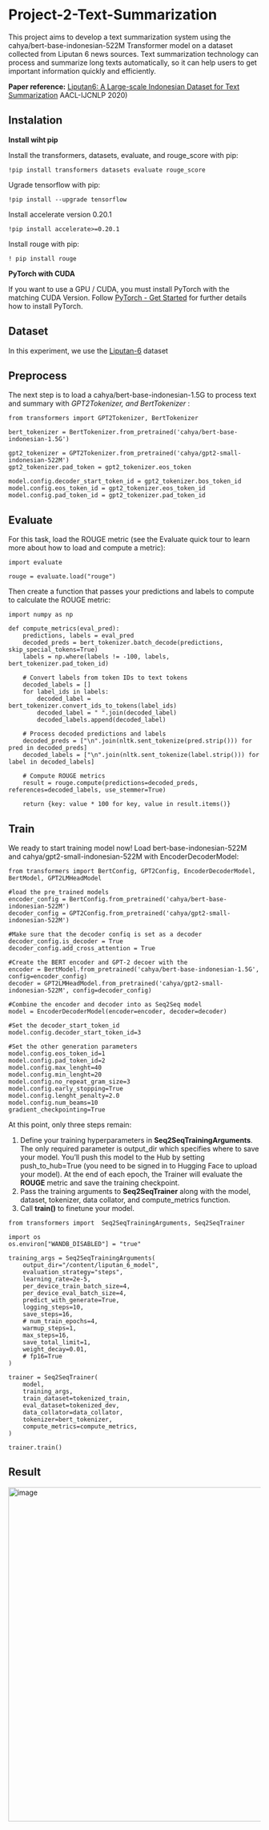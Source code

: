 # Project-2-Text-Summarization

This project aims to develop a text summarization system using the cahya/bert-base-indonesian-522M Transformer model on a dataset collected from Liputan 6 news sources. Text summarization technology can process and summarize long texts automatically, so it can help users to get important information quickly and efficiently.

**Paper reference:** [Liputan6: A Large-scale Indonesian Dataset for Text Summarization](https://aclanthology.org/2020.aacl-main.60.pdf) AACL-IJCNLP 2020)

## Instalation
**Install wiht pip**

Install the transformers, datasets, evaluate, and rouge_score with pip:

```
!pip install transformers datasets evaluate rouge_score
```
Ugrade tensorflow with pip:

```
!pip install --upgrade tensorflow
```
Install accelerate version 0.20.1

```
!pip install accelerate>=0.20.1
```

Install rouge with pip:

```
! pip install rouge
```

**PyTorch with CUDA**

If you want to use a GPU / CUDA, you must install PyTorch with the matching CUDA Version. Follow [PyTorch - Get Started](https://pytorch.org/get-started/locally/) for further details how to install PyTorch.

## Dataset

In this experiment, we use the [Liputan-6](https://drive.google.com/drive/folders/1YZs2pwCNmRg9PezbKDodYCX9LlGTifu8)
 dataset

 ## Preprocess

 The next step is to load a cahya/bert-base-indonesian-1.5G to process text and summary with _GPT2Tokenizer, and BertTokenizer_ :

```
from transformers import GPT2Tokenizer, BertTokenizer

bert_tokenizer = BertTokenizer.from_pretrained('cahya/bert-base-indonesian-1.5G')

gpt2_tokenizer = GPT2Tokenizer.from_pretrained('cahya/gpt2-small-indonesian-522M')
gpt2_tokenizer.pad_token = gpt2_tokenizer.eos_token

model.config.decoder_start_token_id = gpt2_tokenizer.bos_token_id
model.config.eos_token_id = gpt2_tokenizer.eos_token_id
model.config.pad_token_id = gpt2_tokenizer.pad_token_id
```

## Evaluate

For this task, load the ROUGE metric (see the  Evaluate quick tour to learn more about how to load and compute a metric):

```
import evaluate

rouge = evaluate.load("rouge")
```

Then create a function that passes your predictions and labels to compute to calculate the ROUGE metric:

```
import numpy as np

def compute_metrics(eval_pred):
    predictions, labels = eval_pred
    decoded_preds = bert_tokenizer.batch_decode(predictions, skip_special_tokens=True)
    labels = np.where(labels != -100, labels, bert_tokenizer.pad_token_id)

    # Convert labels from token IDs to text tokens
    decoded_labels = []
    for label_ids in labels:
        decoded_label = bert_tokenizer.convert_ids_to_tokens(label_ids)
        decoded_label = " ".join(decoded_label)
        decoded_labels.append(decoded_label)

    # Process decoded predictions and labels
    decoded_preds = ["\n".join(nltk.sent_tokenize(pred.strip())) for pred in decoded_preds]
    decoded_labels = ["\n".join(nltk.sent_tokenize(label.strip())) for label in decoded_labels]

    # Compute ROUGE metrics
    result = rouge.compute(predictions=decoded_preds, references=decoded_labels, use_stemmer=True)

    return {key: value * 100 for key, value in result.items()}
```

## Train

We ready to start training model now! Load bert-base-indonesian-522M and cahya/gpt2-small-indonesian-522M  with EncoderDecoderModel:

```
from transformers import BertConfig, GPT2Config, EncoderDecoderModel, BertModel, GPT2LMHeadModel

#load the pre_trained models
encoder_config = BertConfig.from_pretrained('cahya/bert-base-indonesian-522M')
decoder_config = GPT2Config.from_pretrained('cahya/gpt2-small-indonesian-522M')

#Make sure that the decoder confiq is set as a decoder
decoder_config.is_decoder = True
decoder_config.add_cross_attention = True

#Create the BERT encoder and GPT-2 decoer with the
encoder = BertModel.from_pretrained('cahya/bert-base-indonesian-1.5G', config=encoder_config)
decoder = GPT2LMHeadModel.from_pretrained('cahya/gpt2-small-indonesian-522M', config=decoder_config)

#Combine the encoder and decoder into as Seq2Seq model
model = EncoderDecoderModel(encoder=encoder, decoder=decoder)

#Set the decoder_start_token_id
model.config.decoder_start_token_id=3

#Set the other generation parameters
model.config.eos_token_id=1
model.config.pad_token_id=2
model.config.max_lenght=40
model.config.min_lenght=20
model.config.no_repeat_gram_size=3
model.config.early_stopping=True
model.config.lenght_penalty=2.0
model.config.num_beams=10
gradient_checkpointing=True
```

At this point, only three steps remain:

1. Define your training hyperparameters in **Seq2SeqTrainingArguments**. The only required parameter is output_dir which specifies where to save your model. You’ll push this model to the Hub by setting push_to_hub=True (you need to be signed in to Hugging Face to upload your model). At the end of each epoch, the Trainer will evaluate the **ROUGE** metric and save the training checkpoint.
2. Pass the training arguments to **Seq2SeqTrainer** along with the model, dataset, tokenizer, data collator, and compute_metrics function.
3. Call **train()** to finetune your model.

```
from transformers import  Seq2SeqTrainingArguments, Seq2SeqTrainer

import os
os.environ["WANDB_DISABLED"] = "true"

training_args = Seq2SeqTrainingArguments(
    output_dir="/content/liputan_6_model",
    evaluation_strategy="steps",
    learning_rate=2e-5,
    per_device_train_batch_size=4,
    per_device_eval_batch_size=4,
    predict_with_generate=True,
    logging_steps=10,
    save_steps=16,
    # num_train_epochs=4,
    warmup_steps=1,
    max_steps=16,
    save_total_limit=1,
    weight_decay=0.01,
    # fp16=True
)

trainer = Seq2SeqTrainer(
    model,
    training_args,
    train_dataset=tokenized_train,
    eval_dataset=tokenized_dev,
    data_collator=data_collator,
    tokenizer=bert_tokenizer,
    compute_metrics=compute_metrics,
)

trainer.train()
```

## Result

<img width="667" alt="image" src="https://github.com/verdwis/Project-2-Text-Summarization/assets/101826376/510aae53-cf79-4223-8198-fe5079044e6d">






 

 
